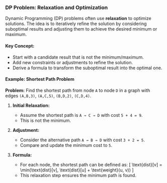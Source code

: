 ### **DP Problem: Relaxation and Optimization**
Dynamic Programming (DP) problems often use **relaxation** to optimize solutions. The idea is to iteratively refine the solution by considering suboptimal results and adjusting them to achieve the desired minimum or maximum.

#### **Key Concept:**
- Start with a candidate result that is not the minimum/maximum.
- Add new constraints or adjustments to refine the solution.
- Derive a formula to transform the suboptimal result into the optimal one.

#### **Example: Shortest Path Problem**
**Problem:** Find the shortest path from node `A` to node `D` in a graph with edges `(A,B,3)`, `(A,C,5)`, `(B,D,2)`, `(C,D,4)`.

1. **Initial Relaxation:**
   - Assume the shortest path is `A → C → D` with cost `5 + 4 = 9`.
   - This is not the minimum.

2. **Adjustment:**
   - Consider the alternative path `A → B → D` with cost `3 + 2 = 5`.
   - Compare and update the minimum cost to `5`.

3. **Formula:**
   - For each node, the shortest path can be defined as:
     \[
     \text{dist}[v] = \min(\text{dist}[v], \text{dist}[u] + \text{weight}(u, v))
     \]
   - This relaxation step ensures the minimum path is found.


